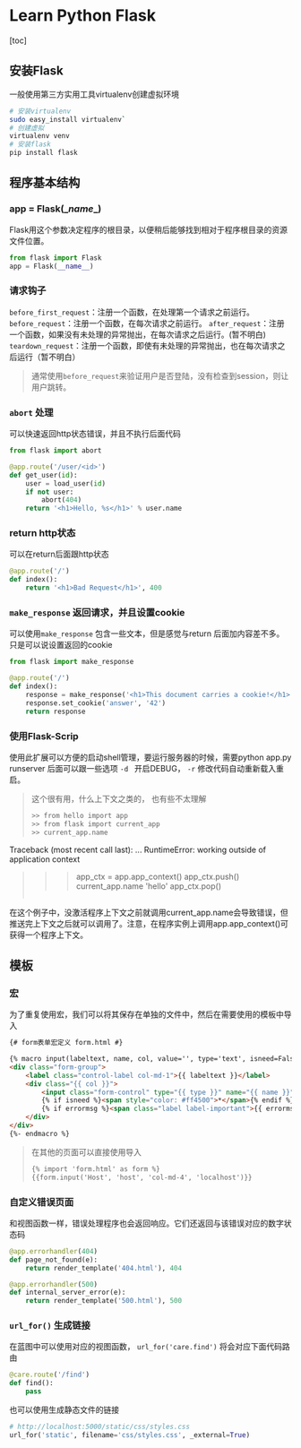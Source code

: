 # Learn Python Flask

[toc]

## 安装Flask
一般使用第三方实用工具virtualenv创建虚拟环境
```sh
# 安装virtualenv
sudo easy_install virtualenv`
# 创建虚拟
virtualenv venv
# 安装flask
pip install flask
```

## 程序基本结构

### app = Flask(\__name__)
Flask用这个参数决定程序的根目录，以便稍后能够找到相对于程序根目录的资源文件位置。
```py
from flask import Flask
app = Flask(__name__)
```


### 请求钩子

`before_first_request`：注册一个函数，在处理第一个请求之前运行。
`before_request`：注册一个函数，在每次请求之前运行。
`after_request`：注册一个函数，如果没有未处理的异常抛出，在每次请求之后运行。(暂不明白)
`teardown_request`：注册一个函数，即使有未处理的异常抛出，也在每次请求之后运行（暂不明白）


>通常使用`before_request`来验证用户是否登陆，没有检查到session，则让用户跳转。

### `abort` 处理
可以快速返回http状态错误，并且不执行后面代码

```py
from flask import abort

@app.route('/user/<id>')
def get_user(id):
    user = load_user(id)
    if not user:
        abort(404)
    return '<h1>Hello, %s</h1>' % user.name
```

### return http状态

可以在return后面跟http状态
```py
@app.route('/')
def index():
    return '<h1>Bad Request</h1>', 400
```


### `make_response` 返回请求，并且设置cookie
可以使用`make_response` 包含一些文本，但是感觉与return  后面加内容差不多。只是可以说设置返回的cookie

```py
from flask import make_response

@app.route('/')
def index():
    response = make_response('<h1>This document carries a cookie!</h1>')
    response.set_cookie('answer', '42')
    return response
```

### 使用Flask-Scrip
使用此扩展可以方便的启动shell管理，要运行服务器的时候，需要python app.py runserver  后面可以跟一些选项 `-d ` 开启DEBUG， `-r` 修改代码自动重新载入重启。




>  这个很有用，什么上下文之类的， 也有些不太理解
>```sh
>>> from hello import app
>>> from flask import current_app
>>> current_app.name
Traceback (most recent call last):
...
RuntimeError: working outside of application context
>>> app_ctx = app.app_context()
>>> app_ctx.push()
>>> current_app.name
'hello'
>>> app_ctx.pop()
>```
在这个例子中，没激活程序上下文之前就调用current_app.name会导致错误，但推送完上下文之后就可以调用了。注意，在程序实例上调用app.app_context()可获得一个程序上下文。


## 模板

### 宏

为了重复使用宏，我们可以将其保存在单独的文件中，然后在需要使用的模板中导入

```html
{# form表单宏定义 form.html #}

{% macro input(labeltext, name, col, value='', type='text', isneed=False, errormsg='') -%}
<div class="form-group">
    <label class="control-label col-md-1">{{ labeltext }}</label>
    <div class="{{ col }}">
        <input class="form-control" type="{{ type }}" name="{{ name }}" id="{{ name }}" value="{{ value }}">
        {% if isneed %}<span style="color: #ff4500">*</span>{% endif %}
        {% if errormsg %}<span class="label label-important">{{ errormsg }}</span>{% endif %}
    </div>
</div>
{%- endmacro %}

```
> 在其他的页面可以直接使用导入
> ```html
> {% import 'form.html' as form %}
> {{form.input('Host', 'host', 'col-md-4', 'localhost')}}
> ```



### 自定义错误页面
和视图函数一样，错误处理程序也会返回响应。它们还返回与该错误对应的数字状态码
```py
@app.errorhandler(404)
def page_not_found(e):
    return render_template('404.html'), 404

@app.errorhandler(500)
def internal_server_error(e):
    return render_template('500.html'), 500
```


### `url_for()` 生成链接
在蓝图中可以使用对应的视图函数， `url_for('care.find')` 将会对应下面代码路由
```py
@care.route('/find')
def find():
	pass
```
也可以使用生成静态文件的链接

```py
# http://localhost:5000/static/css/styles.css
url_for('static', filename='css/styles.css', _external=True)
```



